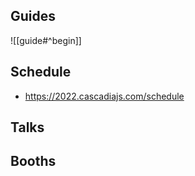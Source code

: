 
## Guides
![[guide#^begin]]

## Schedule
- https://2022.cascadiajs.com/schedule

## Talks

## Booths
